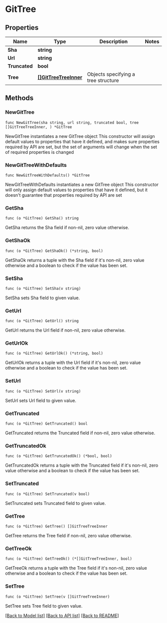 # GitTree

## Properties

Name | Type | Description | Notes
------------ | ------------- | ------------- | -------------
**Sha** | **string** |  | 
**Url** | **string** |  | 
**Truncated** | **bool** |  | 
**Tree** | [**[]GitTreeTreeInner**](GitTreeTreeInner.md) | Objects specifying a tree structure | 

## Methods

### NewGitTree

`func NewGitTree(sha string, url string, truncated bool, tree []GitTreeTreeInner, ) *GitTree`

NewGitTree instantiates a new GitTree object
This constructor will assign default values to properties that have it defined,
and makes sure properties required by API are set, but the set of arguments
will change when the set of required properties is changed

### NewGitTreeWithDefaults

`func NewGitTreeWithDefaults() *GitTree`

NewGitTreeWithDefaults instantiates a new GitTree object
This constructor will only assign default values to properties that have it defined,
but it doesn't guarantee that properties required by API are set

### GetSha

`func (o *GitTree) GetSha() string`

GetSha returns the Sha field if non-nil, zero value otherwise.

### GetShaOk

`func (o *GitTree) GetShaOk() (*string, bool)`

GetShaOk returns a tuple with the Sha field if it's non-nil, zero value otherwise
and a boolean to check if the value has been set.

### SetSha

`func (o *GitTree) SetSha(v string)`

SetSha sets Sha field to given value.


### GetUrl

`func (o *GitTree) GetUrl() string`

GetUrl returns the Url field if non-nil, zero value otherwise.

### GetUrlOk

`func (o *GitTree) GetUrlOk() (*string, bool)`

GetUrlOk returns a tuple with the Url field if it's non-nil, zero value otherwise
and a boolean to check if the value has been set.

### SetUrl

`func (o *GitTree) SetUrl(v string)`

SetUrl sets Url field to given value.


### GetTruncated

`func (o *GitTree) GetTruncated() bool`

GetTruncated returns the Truncated field if non-nil, zero value otherwise.

### GetTruncatedOk

`func (o *GitTree) GetTruncatedOk() (*bool, bool)`

GetTruncatedOk returns a tuple with the Truncated field if it's non-nil, zero value otherwise
and a boolean to check if the value has been set.

### SetTruncated

`func (o *GitTree) SetTruncated(v bool)`

SetTruncated sets Truncated field to given value.


### GetTree

`func (o *GitTree) GetTree() []GitTreeTreeInner`

GetTree returns the Tree field if non-nil, zero value otherwise.

### GetTreeOk

`func (o *GitTree) GetTreeOk() (*[]GitTreeTreeInner, bool)`

GetTreeOk returns a tuple with the Tree field if it's non-nil, zero value otherwise
and a boolean to check if the value has been set.

### SetTree

`func (o *GitTree) SetTree(v []GitTreeTreeInner)`

SetTree sets Tree field to given value.



[[Back to Model list]](../README.md#documentation-for-models) [[Back to API list]](../README.md#documentation-for-api-endpoints) [[Back to README]](../README.md)


